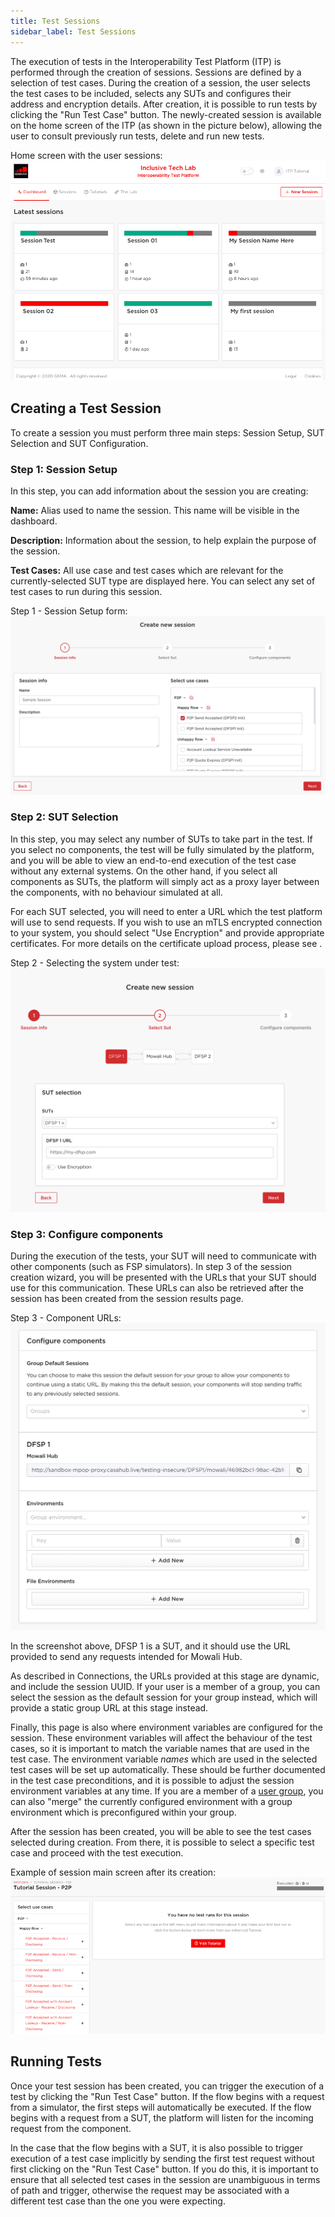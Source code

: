 ```yaml
---
title: Test Sessions
sidebar_label: Test Sessions
---
```


The execution of tests in the Interoperability Test Platform (ITP) is performed
through the creation of sessions. Sessions are defined by a selection of test
cases. During the creation of a session, the user selects the test cases to be
included, selects any SUTs and configures their address and encryption details.
After creation, it is possible to run tests by clicking the "Run Test Case"
button. The newly-created session is available on the home screen of the ITP (as
shown in the picture below), allowing the user to consult previously run tests,
delete and run new tests.

Home screen with the user sessions: ![ITP Home](/img/itphome.png)

## Creating a Test Session

To create a session you must perform three main steps: Session Setup, SUT
Selection and SUT Configuration.

### Step 1: Session Setup

In this step, you can add information about the session you are creating:

**Name:** Alias used to name the session. This name will be visible in the
dashboard.

**Description:** Information about the session, to help explain the purpose of
the session.

**Test Cases:** All use case and test cases which are relevant for the
currently-selected SUT type are displayed here. You can select any set of test
cases to run during this session.

Step 1 - Session Setup form: ![ITP Session Info](/img/itpsessioninfo.png)

### Step 2: SUT Selection

In this step, you may select any number of SUTs to take part in the test. If you
select no components, the test will be fully simulated by the platform, and you
will be able to view an end-to-end execution of the test case without any
external systems. On the other hand, if you select all components as SUTs, the
platform will simply act as a proxy layer between the components, with no
behaviour simulated at all.

For each SUT selected, you will need to enter a URL which the test platform will
use to send requests. If you wish to use an mTLS encrypted connection to your
system, you should select "Use Encryption" and provide appropriate certificates.
For more details on the certificate upload process, please see .

Step 2 - Selecting the system under test:
![ITP Session SUT Selection](/img/itpselectsut.png)

### Step 3: Configure components

During the execution of the tests, your SUT will need to communicate with other
components (such as FSP simulators). In step 3 of the session creation wizard,
you will be presented with the URLs that your SUT should use for this
communication. These URLs can also be retrieved after the session has been
created from the session results page.

Step 3 - Component URLs:
![ITP Session Configure Components](/img/itpsessionconfigure.png)

In the screenshot above, DFSP 1 is a SUT, and it should use the URL provided to
send any requests intended for Mowali Hub.

As described in Connections, the URLs provided at
this stage are dynamic, and include the session UUID. If your user is a member
of a group, you can select the session as the default session for your group
instead, which will provide a static group URL at this stage instead.

Finally, this page is also where environment variables are configured for the
session. These environment variables will affect the behaviour of the test
cases, so it is important to match the variable names that are used in the test
case. The environment variable _names_ which are used in the selected test cases
will be set up automatically. These should be further documented in the test
case preconditions, and it is possible to adjust the session environment
variables at any time. If you are a member of a [user group](./groups), you can
also "merge" the currently configured environment with a group environment which
is preconfigured within your group.

After the session has been created, you will be able to see the test cases
selected during creation. From there, it is possible to select a specific test
case and proceed with the test execution.

Example of session main screen after its creation:
![Session Screen](/img/itpsessionscreen.png)

## Running Tests

Once your test session has been created, you can trigger the execution of a test
by clicking the "Run Test Case" button. If the flow begins with a request from a
simulator, the first steps will automatically be executed. If the flow begins
with a request from a SUT, the platform will listen for the incoming request
from the component.

In the case that the flow begins with a SUT, it is also possible to trigger
execution of a test case implicitly by sending the first test request without
first clicking on the "Run Test Case" button. If you do this, it is important to
ensure that all selected test cases in the session are unambiguous in terms of
path and trigger, otherwise the request may be associated with a different test
case than the one you were expecting.
